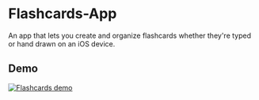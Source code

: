 # Flashcards-App

An app that lets you create and organize flashcards whether they're typed or hand drawn on an iOS device.

## Demo
[![Flashcards demo](http://img.youtube.com/vi/t16K_hmR3aE/0.jpg)](https://youtu.be/t16K_hmR3aE "Flashcards demo")
